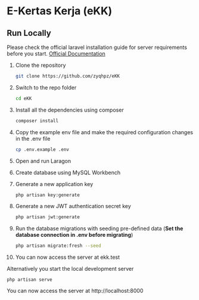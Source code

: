 # E-Kertas Kerja (eKK)

## Run Locally

Please check the official laravel installation guide for server requirements before you start. [Official Documentation](https://laravel.com/docs/5.4/installation#installation)

1. Clone the repository

    ```bash
    git clone https://github.com/zyqhpz/eKK
    ```

2. Switch to the repo folder

    ```bash
    cd eKK
    ```

3. Install all the dependencies using composer

    ```bash
    composer install
    ```

4. Copy the example env file and make the required configuration changes in the .env file

    ```bash
    cp .env.example .env
    ```
    
5. Open and run Laragon

6. Create database using MySQL Workbench

7. Generate a new application key

    ```bash
    php artisan key:generate
    ```

8. Generate a new JWT authentication secret key

    ```bash
    php artisan jwt:generate
    ```

9. Run the database migrations with seeding pre-defined data (**Set the database connection in .env before migrating**)

    ```bash
    php artisan migrate:fresh --seed
    ```
    
10. You can now access the server at ekk.test

Alternatively you start the local development server

    php artisan serve
    
You can now access the server at http://localhost:8000

